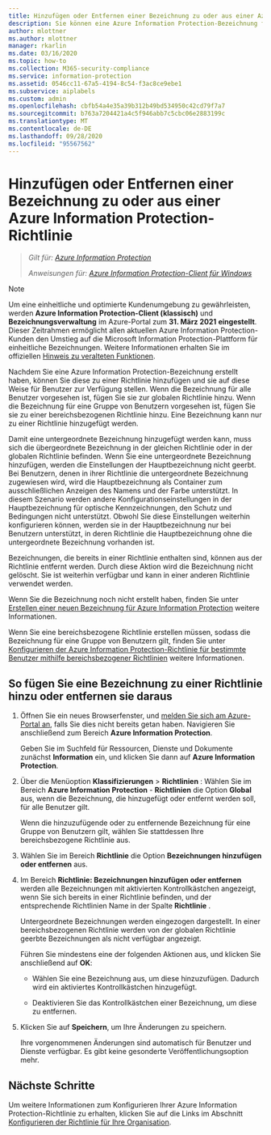 ```yaml
---
title: Hinzufügen oder Entfernen einer Bezeichnung zu oder aus einer Azure Information Protection-Richtlinie – AIP
description: Sie können eine Azure Information Protection-Bezeichnung für alle Benutzer zur globalen Richtlinie hinzufügen oder daraus entfernen oder für eine Gruppe von Benutzern zu einer bereichsbezogenen Richtlinie hinzufügen oder daraus entfernen.
author: mlottner
ms.author: mlottner
manager: rkarlin
ms.date: 03/16/2020
ms.topic: how-to
ms.collection: M365-security-compliance
ms.service: information-protection
ms.assetid: 0546cc11-67a5-4194-8c54-f3ac8ce9ebe1
ms.subservice: aiplabels
ms.custom: admin
ms.openlocfilehash: cbfb54a4e35a39b312b49bd534950c42cd79f7a7
ms.sourcegitcommit: b763a7204421a4c5f946abb7c5cbc06e2883199c
ms.translationtype: MT
ms.contentlocale: de-DE
ms.lasthandoff: 09/28/2020
ms.locfileid: "95567562"
---
```

# <a name="add-or-remove-a-label-to-or-from-an-azure-information-protection-policy"></a>Hinzufügen oder Entfernen einer Bezeichnung zu oder aus einer Azure Information Protection-Richtlinie

>*Gilt für: [Azure Information Protection](https://azure.microsoft.com/pricing/details/information-protection)*
>
> *Anweisungen für: [Azure Information Protection-Client für Windows](faqs.md#whats-the-difference-between-the-azure-information-protection-classic-and-unified-labeling-clients)*

>[!NOTE] 
> Um eine einheitliche und optimierte Kundenumgebung zu gewährleisten, werden **Azure Information Protection-Client (klassisch)** und **Bezeichnungsverwaltung** im Azure-Portal zum **31. März 2021** **eingestellt**. Dieser Zeitrahmen ermöglicht allen aktuellen Azure Information Protection-Kunden den Umstieg auf die Microsoft Information Protection-Plattform für einheitliche Bezeichnungen. Weitere Informationen erhalten Sie im offiziellen [Hinweis zu veralteten Funktionen](https://aka.ms/aipclassicsunset).

Nachdem Sie eine Azure Information Protection-Bezeichnung erstellt haben, können Sie diese zu einer Richtlinie hinzufügen und sie auf diese Weise für Benutzer zur Verfügung stellen. Wenn die Bezeichnung für alle Benutzer vorgesehen ist, fügen Sie sie zur globalen Richtlinie hinzu. Wenn die Bezeichnung für eine Gruppe von Benutzern vorgesehen ist, fügen Sie sie zu einer bereichsbezogenen Richtlinie hinzu. Eine Bezeichnung kann nur zu einer Richtlinie hinzugefügt werden. 

Damit eine untergeordnete Bezeichnung hinzugefügt werden kann, muss sich die übergeordnete Bezeichnung in der gleichen Richtlinie oder in der globalen Richtlinie befinden. Wenn Sie eine untergeordnete Bezeichnung hinzufügen, werden die Einstellungen der Hauptbezeichnung nicht geerbt. Bei Benutzern, denen in ihrer Richtlinie die untergeordnete Bezeichnung zugewiesen wird, wird die Hauptbezeichnung als Container zum ausschließlichen Anzeigen des Namens und der Farbe unterstützt. In diesem Szenario werden andere Konfigurationseinstellungen in der Hauptbezeichnung für optische Kennzeichnungen, den Schutz und Bedingungen nicht unterstützt. Obwohl Sie diese Einstellungen weiterhin konfigurieren können, werden sie in der Hauptbezeichnung nur bei Benutzern unterstützt, in deren Richtlinie die Hauptbezeichnung ohne die untergeordnete Bezeichnung vorhanden ist.

Bezeichnungen, die bereits in einer Richtlinie enthalten sind, können aus der Richtlinie entfernt werden. Durch diese Aktion wird die Bezeichnung nicht gelöscht. Sie ist weiterhin verfügbar und kann in einer anderen Richtlinie verwendet werden.

Wenn Sie die Bezeichnung noch nicht erstellt haben, finden Sie unter [Erstellen einer neuen Bezeichnung für Azure Information Protection](configure-policy-new-label.md) weitere Informationen.

Wenn Sie eine bereichsbezogene Richtlinie erstellen müssen, sodass die Bezeichnung für eine Gruppe von Benutzern gilt, finden Sie unter [Konfigurieren der Azure Information Protection-Richtlinie für bestimmte Benutzer mithilfe bereichsbezogener Richtlinien](configure-policy-scope.md) weitere Informationen.

## <a name="to-add-or-remove-a-label-to-or-from-a-policy"></a>So fügen Sie eine Bezeichnung zu einer Richtlinie hinzu oder entfernen sie daraus

1. Öffnen Sie ein neues Browserfenster, und [melden Sie sich am Azure-Portal an](configure-policy.md#signing-in-to-the-azure-portal), falls Sie dies nicht bereits getan haben. Navigieren Sie anschließend zum Bereich **Azure Information Protection**.
    
    Geben Sie im Suchfeld für Ressourcen, Dienste und Dokumente zunächst **Information** ein, und klicken Sie dann auf **Azure Information Protection**.

2. Über die Menüoption **Klassifizierungen**  >  **Richtlinien** : Wählen Sie im Bereich **Azure Information Protection**  -  **Richtlinien** die Option **Global** aus, wenn die Bezeichnung, die hinzugefügt oder entfernt werden soll, für alle Benutzer gilt.

    Wenn die hinzuzufügende oder zu entfernende Bezeichnung für eine Gruppe von Benutzern gilt, wählen Sie stattdessen Ihre bereichsbezogene Richtlinie aus.

3. Wählen Sie im Bereich **Richtlinie** die Option **Bezeichnungen hinzufügen oder entfernen** aus.

4. Im Bereich **Richtlinie: Bezeichnungen hinzufügen oder entfernen** werden alle Bezeichnungen mit aktivierten Kontrollkästchen angezeigt, wenn Sie sich bereits in einer Richtlinie befinden, und der entsprechende Richtlinien Name in der Spalte **Richtlinie** .
     
    Untergeordnete Bezeichnungen werden eingezogen dargestellt. In einer bereichsbezogenen Richtlinie werden von der globalen Richtlinie geerbte Bezeichnungen als nicht verfügbar angezeigt.
    
    Führen Sie mindestens eine der folgenden Aktionen aus, und klicken Sie anschließend auf **OK**:
    
    - Wählen Sie eine Bezeichnung aus, um diese hinzuzufügen. Dadurch wird ein aktiviertes Kontrollkästchen hinzugefügt.
    
    - Deaktivieren Sie das Kontrollkästchen einer Bezeichnung, um diese zu entfernen.
  
5. Klicken Sie auf **Speichern**, um Ihre Änderungen zu speichern.
   
    Ihre vorgenommenen Änderungen sind automatisch für Benutzer und Dienste verfügbar. Es gibt keine gesonderte Veröffentlichungsoption mehr.


## <a name="next-steps"></a>Nächste Schritte

Um weitere Informationen zum Konfigurieren Ihrer Azure Information Protection-Richtlinie zu erhalten, klicken Sie auf die Links im Abschnitt [Konfigurieren der Richtlinie für Ihre Organisation](configure-policy.md#configuring-your-organizations-policy).
